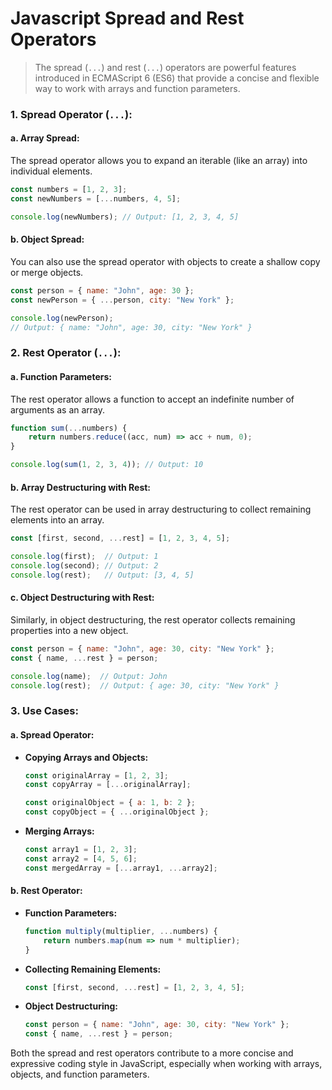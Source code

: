 # Javascript Spread and Rest Operators

>The spread (`...`) and rest (`...`) operators are powerful features introduced in ECMAScript 6 (ES6) that provide a concise and flexible way to work with arrays and function parameters.

### 1. **Spread Operator (`...`):**

#### a. **Array Spread:**
The spread operator allows you to expand an iterable (like an array) into individual elements.

```javascript
const numbers = [1, 2, 3];
const newNumbers = [...numbers, 4, 5];

console.log(newNumbers); // Output: [1, 2, 3, 4, 5]
```

#### b. **Object Spread:**
You can also use the spread operator with objects to create a shallow copy or merge objects.

```javascript
const person = { name: "John", age: 30 };
const newPerson = { ...person, city: "New York" };

console.log(newPerson);
// Output: { name: "John", age: 30, city: "New York" }
```

### 2. **Rest Operator (`...`):**

#### a. **Function Parameters:**
The rest operator allows a function to accept an indefinite number of arguments as an array.

```javascript
function sum(...numbers) {
    return numbers.reduce((acc, num) => acc + num, 0);
}

console.log(sum(1, 2, 3, 4)); // Output: 10
```

#### b. **Array Destructuring with Rest:**
The rest operator can be used in array destructuring to collect remaining elements into an array.

```javascript
const [first, second, ...rest] = [1, 2, 3, 4, 5];

console.log(first);  // Output: 1
console.log(second); // Output: 2
console.log(rest);   // Output: [3, 4, 5]
```

#### c. **Object Destructuring with Rest:**
Similarly, in object destructuring, the rest operator collects remaining properties into a new object.

```javascript
const person = { name: "John", age: 30, city: "New York" };
const { name, ...rest } = person;

console.log(name);  // Output: John
console.log(rest);  // Output: { age: 30, city: "New York" }
```

### 3. **Use Cases:**

#### a. **Spread Operator:**
- **Copying Arrays and Objects:**
  ```javascript
  const originalArray = [1, 2, 3];
  const copyArray = [...originalArray];

  const originalObject = { a: 1, b: 2 };
  const copyObject = { ...originalObject };
  ```

- **Merging Arrays:**
  ```javascript
  const array1 = [1, 2, 3];
  const array2 = [4, 5, 6];
  const mergedArray = [...array1, ...array2];
  ```

#### b. **Rest Operator:**
- **Function Parameters:**
  ```javascript
  function multiply(multiplier, ...numbers) {
      return numbers.map(num => num * multiplier);
  }
  ```

- **Collecting Remaining Elements:**
  ```javascript
  const [first, second, ...rest] = [1, 2, 3, 4, 5];
  ```

- **Object Destructuring:**
  ```javascript
  const person = { name: "John", age: 30, city: "New York" };
  const { name, ...rest } = person;
  ```

Both the spread and rest operators contribute to a more concise and expressive coding style in JavaScript, especially when working with arrays, objects, and function parameters.